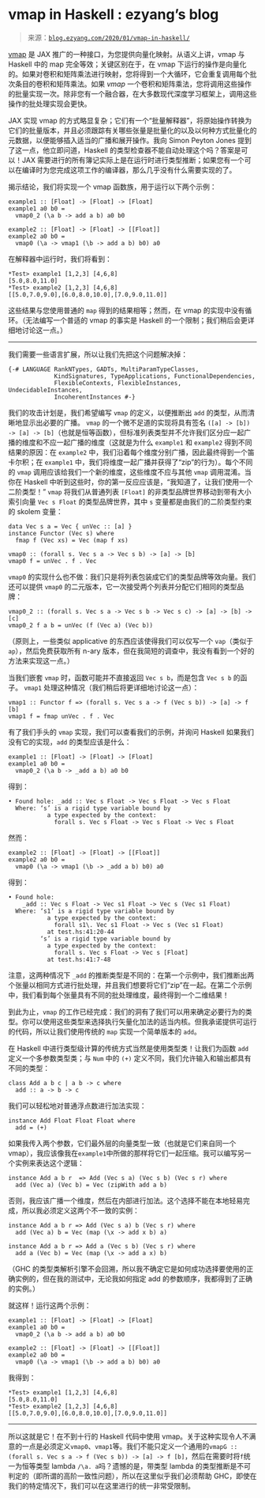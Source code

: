 <!--yml

category: 未分类

date: 2024-07-01 18:16:52

-->

# vmap in Haskell : ezyang’s blog

> 来源：[`blog.ezyang.com/2020/01/vmap-in-haskell/`](http://blog.ezyang.com/2020/01/vmap-in-haskell/)

[vmap](https://github.com/google/jax#auto-vectorization-with-vmap) 是 JAX 推广的一种接口，为您提供向量化映射。从语义上讲，vmap 与 Haskell 中的 map 完全等效；关键区别在于，在 vmap 下运行的操作是向量化的。如果对卷积和矩阵乘法进行映射，您将得到一个大循环，它会重复调用每个批次条目的卷积和矩阵乘法。如果 *vmap* 一个卷积和矩阵乘法，您将调用这些操作的批量实现一次。除非您有一个融合器，在大多数现代深度学习框架上，调用这些操作的批处理实现会更快。

JAX 实现 vmap 的方式略显复杂；它们有一个“批量解释器”，将原始操作转换为它们的批量版本，并且必须跟踪有关哪些张量是批量化的以及以何种方式批量化的元数据，以便能够插入适当的广播和展开操作。我向 Simon Peyton Jones 提到了这一点，他立即问道，Haskell 的类型检查器不能自动处理这个吗？答案是可以！JAX 需要进行的所有簿记实际上是在运行时进行类型推断；如果您有一个可以在编译时为您完成这项工作的编译器，那么几乎没有什么需要实现的了。

揭示结论，我们将实现一个 vmap 函数族，用于运行以下两个示例：

```
example1 :: [Float] -> [Float] -> [Float]
example1 a0 b0 =
  vmap0_2 (\a b -> add a b) a0 b0

example2 :: [Float] -> [Float] -> [[Float]]
example2 a0 b0 =
  vmap0 (\a -> vmap1 (\b -> add a b) b0) a0

```

在解释器中运行时，我们将看到：

```
*Test> example1 [1,2,3] [4,6,8]
[5.0,8.0,11.0]
*Test> example2 [1,2,3] [4,6,8]
[[5.0,7.0,9.0],[6.0,8.0,10.0],[7.0,9.0,11.0]]

```

这些结果与您使用普通的 `map` 得到的结果相等；然而，在 vmap 的实现中没有循环。（无法编写一个普适的 vmap 的事实是 Haskell 的一个限制；我们稍后会更详细地讨论这一点。）

* * *

我们需要一些语言扩展，所以让我们先把这个问题解决掉：

```
{-# LANGUAGE RankNTypes, GADTs, MultiParamTypeClasses,
             KindSignatures, TypeApplications, FunctionalDependencies,
             FlexibleContexts, FlexibleInstances, UndecidableInstances,
             IncoherentInstances #-}

```

我们的攻击计划是，我们希望编写 `vmap` 的定义，以便推断出 `add` 的类型，从而清晰地显示出必要的广播。 `vmap` 的一个微不足道的实现将具有签名 `([a] -> [b]) -> [a] -> [b]`（也就是恒等函数），但标准列表类型并不允许我们区分应一起广播的维度和不应一起广播的维度（这就是为什么 `example1` 和 `example2` 得到不同结果的原因：在 `example2` 中，我们沿着每个维度分别广播，因此最终得到一个笛卡尔积；在 `example1` 中，我们将维度一起广播并获得了“zip”的行为）。每个不同的 `vmap` 调用应该给我们一个新的维度，这些维度不应与其他 `vmap` 调用混淆。当你在 Haskell 中听到这些时，你的第一反应应该是，“我知道了，让我们使用一个二阶类型！” `vmap` 将我们从普通列表 `[Float]` 的非类型品牌世界移动到带有大小索引向量 `Vec s Float` 的类型品牌世界，其中 `s` 变量都是由我们的二阶类型约束的 skolem 变量：

```
data Vec s a = Vec { unVec :: [a] }
instance Functor (Vec s) where
  fmap f (Vec xs) = Vec (map f xs)

vmap0 :: (forall s. Vec s a -> Vec s b) -> [a] -> [b]
vmap0 f = unVec . f . Vec

```

`vmap0` 的实现什么也不做：我们只是将列表包装成它们的类型品牌等效向量。我们还可以提供 `vmap0` 的二元版本，它一次接受两个列表并分配它们相同的类型品牌：

```
vmap0_2 :: (forall s. Vec s a -> Vec s b -> Vec s c) -> [a] -> [b] -> [c]
vmap0_2 f a b = unVec (f (Vec a) (Vec b))

```

（原则上，一些类似 applicative 的东西应该使得我们可以仅写一个 `vap`（类似于 `ap`），然后免费获取所有 n-ary 版本，但在我简短的调查中，我没有看到一个好的方法来实现这一点。）

当我们嵌套 `vmap` 时，函数可能并不直接返回 `Vec s b`，而是包含 `Vec s b` 的函子。 `vmap1` 处理这种情况（我们稍后将更详细地讨论这一点）：

```
vmap1 :: Functor f => (forall s. Vec s a -> f (Vec s b)) -> [a] -> f [b]
vmap1 f = fmap unVec . f . Vec

```

有了我们手头的 `vmap` 实现，我们可以查看我们的示例，并询问 Haskell 如果我们没有它的实现，`add` 的类型应该是什么：

```
example1 :: [Float] -> [Float] -> [Float]
example1 a0 b0 =
  vmap0_2 (\a b -> _add a b) a0 b0

```

得到：

```
• Found hole: _add :: Vec s Float -> Vec s Float -> Vec s Float
  Where: ‘s’ is a rigid type variable bound by
           a type expected by the context:
             forall s. Vec s Float -> Vec s Float -> Vec s Float

```

然而：

```
example2 :: [Float] -> [Float] -> [[Float]]
example2 a0 b0 =
  vmap0 (\a -> vmap1 (\b -> _add a b) b0) a0

```

得到：

```
• Found hole:
    _add :: Vec s Float -> Vec s1 Float -> Vec s (Vec s1 Float)
  Where: ‘s1’ is a rigid type variable bound by
           a type expected by the context:
             forall s1\. Vec s1 Float -> Vec s (Vec s1 Float)
           at test.hs:41:20-44
         ‘s’ is a rigid type variable bound by
           a type expected by the context:
             forall s. Vec s Float -> Vec s [Float]
           at test.hs:41:7-48

```

注意，这两种情况下 `_add` 的推断类型是不同的：在第一个示例中，我们推断出两个张量以相同方式进行批处理，并且我们想要将它们“zip”在一起。在第二个示例中，我们看到每个张量具有不同的批处理维度，最终得到一个二维结果！

到此为止，`vmap` 的工作已经完成：我们的洞有了我们可以用来确定必要行为的类型。你可以使用这些类型来选择执行矢量化加法的适当内核。但我承诺提供可运行的代码，所以让我们使用传统的 `map` 实现一个简单版本的 `add`。

在 Haskell 中进行类型级计算的传统方式当然是使用类型类！让我们为函数 `add` 定义一个多参数类型类；与 `Num` 中的 `(+)` 定义不同，我们允许输入和输出都具有不同的类型：

```
class Add a b c | a b -> c where
  add :: a -> b -> c

```

我们可以轻松地对普通浮点数进行加法实现：

```
instance Add Float Float Float where
  add = (+)

```

如果我传入两个参数，它们最外层的向量类型一致（也就是它们来自同一个 vmap），我应该像我在`example1`中所做的那样将它们一起压缩。我可以编写另一个实例来表达这个逻辑：

```
instance Add a b r  => Add (Vec s a) (Vec s b) (Vec s r) where
  add (Vec a) (Vec b) = Vec (zipWith add a b)

```

否则，我应该广播一个维度，然后在内部进行加法。这个选择不能在本地轻易完成，所以我必须定义这两个不一致的实例：

```
instance Add a b r => Add (Vec s a) b (Vec s r) where
  add (Vec a) b = Vec (map (\x -> add x b) a)

instance Add a b r => Add a (Vec s b) (Vec s r) where
  add a (Vec b) = Vec (map (\x -> add a x) b)

```

（GHC 的类型类解析引擎不会回溯，所以我不确定它是如何成功选择要使用的正确实例的，但在我的测试中，无论我如何指定 add 的参数顺序，我都得到了正确的实例。）

就这样！运行这两个示例：

```
example1 :: [Float] -> [Float] -> [Float]
example1 a0 b0 =
  vmap0_2 (\a b -> add a b) a0 b0

example2 :: [Float] -> [Float] -> [[Float]]
example2 a0 b0 =
  vmap0 (\a -> vmap1 (\b -> add a b) b0) a0

```

我得到：

```
*Test> example1 [1,2,3] [4,6,8]
[5.0,8.0,11.0]
*Test> example2 [1,2,3] [4,6,8]
[[5.0,7.0,9.0],[6.0,8.0,10.0],[7.0,9.0,11.0]]

```

* * *

所以这就是它！在不到十行的 Haskell 代码中使用 vmap。关于这种实现令人不满意的一点是必须定义`vmap0`、`vmap1`等。我们不能只定义一个通用的`vmapG :: (forall s. Vec s a -> f (Vec s b)) -> [a] -> f [b]`，然后在需要时将`f`统一为恒等类型 lambda `/\a. a`吗？遗憾的是，带类型 lambda 的类型推断是不可判定的（即所谓的高阶一致性问题），所以在这里似乎我们必须帮助 GHC，即使在我们的特定情况下，我们可以在这里进行的统一非常受限制。
